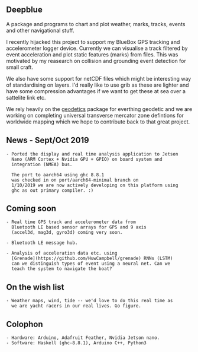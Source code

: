 Deepblue
--------

A package and programs to chart and plot weather, marks, tracks, events
and other navigational stuff.

I recently hijacked this project to support my BlueBox GPS tracking and
accelerometer logger device. Currently we can visualise a track
filtered by event acceleration and plot static features (marks)
from files. This was motivated by my reasearch on collision and
grounding event detection for small craft.

We also have some support for netCDF files which might be interesting
way of standardising on layers.  I'd really like to use grib as these are
lighter and have some compression advantages if we want to get these
at sea over a sattelite link etc.

We rely heavily on the
[geodetics](https://github.com/PaulJohnson/geodetics) package for
everthing geodetic and we are working on completing universal
transverse mercator zone defintions for worldwide mapping which we
hope to contribute back to that great project.

## News - Sept/Oct 2019
    - Ported the display and real time analysis application to Jetson
      Nano (ARM Cortex + Nvidia GPU + GPIO) on board system and
      integration (NMEA) bus.
      
      The port to aarch64 using ghc 8.8.1
      was checked in on port/aarch64-minimal branch on 
      1/10/2019 we are now actively developing on this platform using
      ghc as out primary compiler. :)
      
## Coming soon
    - Real time GPS track and accelerometer data from
      Bluetooth LE based sensor arrays for GPS and 9 axis
      (accel3d, mag3d, gyro3d) coming very soon.
      
    - Bluetooth LE message hub.
    
    - Analysis of acceleration data etc. using
      [Grenade](https://github.com/HuwCampbell/grenade) RNNs (LSTM)
      can we distinguish types of event using a neural net. Can we
      teach the system to navigate the boat?
    
## On the wish list
    - Weather maps, wind, tide -- we'd love to do this real time as
      we are yacht racers in our real lives. Go figure.
      

      
## Colophon
    - Hardware: Arduino, Adafruit Feather, Nvidia Jetson nano.
    - Software: Haskell (ghc-8.8.1), Arduino C++, Python3
    
